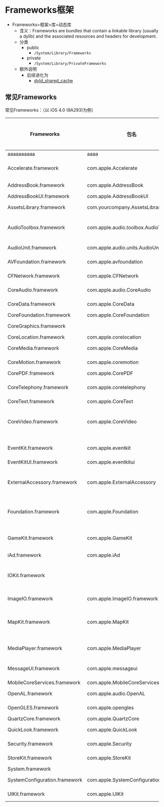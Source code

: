 # Frameworks框架

* Frameworks=框架=库=动态库
  * 含义：Frameworks are bundles that contain a linkable library (usually a dylib) and the associated resources and headers for development.
  * 分类
    * public
      * `/System/Library/Frameworks`
    * private
      * `/System/Library/PrivateFrameworks`
  * 额外说明
    * 后续进化为
      * [dyld_shared_cache](../../ios_internal_logic/frameworks/dyld_shared_cache.md)

## 常见Frameworks

常见Frameworks：（以 iOS 4.0 (8A293)为例）

| Frameworks | 包名 | （内部函数的）前缀 | 描述 |
| ---------- | ---- | -------------- | ----|
| aaaaaaaaaa | aaaa | aaaaaa | aaaaaaaaaaaaaaaaaaaaaaaaaaaaaaaaa |
| Accelerate.framework | com.apple.Accelerate | cblas, vDSP | Vector and Matrix math, digital signal processing, large number handling, and image processing |
| AddressBook.framework | com.apple.AddressBook | AB | Provides access to the Address Book database |
| AddressBookUI.framework | com.apple.AddressBookUI | | |
| AssetsLibrary.framework | com.yourcompany.AssetsLibrary | AL | Used to access pictures and videos managed by the Photos application |
| AudioToolbox.framework | com.apple.audio.toolbox.AudioToolbox | AU, Audio | Provides interfaces for recording, playback, stream parsing, and managing audio sessions. Part of CoreAudio |
| AudioUnit.framework | com.apple.audio.units.AudioUnit |AU, Audio | Interfaces for the loading of audio units and their use|
| AVFoundation.framework | com.apple.avfoundation | AV| Used for playing and recording audio and video|
| CFNetwork.framework | com.apple.CFNetwork |CF | Interfaces for high-performance networking |
| CoreAudio.framework | com.apple.audio.CoreAudio |Audio | Declares constants and data-types used by other interfaces in CoreAudio|
| CoreData.framework | com.apple.CoreData |NS |Interfaces for application data model manipulation |
| CoreFoundation.framework | com.apple.CoreFoundation | CF | Basic data management and services|
| CoreGraphics.framework | |CG |APIs to interface with the Quartz engine, allows 2D rendering, etc |
| CoreLocation.framework | com.apple.corelocation |CL | Interfaces for determining location|
| CoreMedia.framework | com.apple.CoreMedia |CM |Low-level routines for manipulating audio and video |
| CoreMotion.framework | com.apple.coremotion | CM| Interfaces for accessing accelerometer and gyrometric data|
| CorePDF.framework | com.apple.CorePDF | | |
| CoreTelephony.framework | com.apple.coretelephony | CT| Allows access to Carrier information and information pertaining to a current call|
| CoreText.framework | com.apple.CoreText |CT | Text layout and rendering engine|
| CoreVideo.framework | com.apple.CoreVideo |CV | Low-level routines for manipulating audio and video - Apple advises not to use this framework directly, and although public doesn't document much of it|
| EventKit.framework | com.apple.eventkit |EK | Interfaces for accessing Calendar event data. This is a replacement for the older Calendar.framework|
| EventKitUI.framework | com.apple.eventkitui | | |
| ExternalAccessory.framework | com.apple.ExternalAccessory |EA |Interfaces for communication with attached external accessories via 30-pin dock or Bluetooth. Lightning is not yet mentioned by Apple in documentation |
| Foundation.framework | com.apple.Foundation | NS|Objective-C wrappers to features found in CoreFoundation with extra features and functionality not covered by Objective-C |
| GameKit.framework | com.apple.GameKit | GK| Manages P2P connectivity. With iOS 4.1 and later, GameKit can be used with Game Center (an extension to the framework) to create social games|
| iAd.framework | com.apple.iAd | AD| |
| IOKit.framework | | | Low-level framework for communicating with the kernel and hardware. Apple advises not to use this framework directly and will reject it from the App Store|
| ImageIO.framework | com.apple.ImageIO.framework |CG | Input and output for images. Part of CoreGraphics|
| MapKit.framework | com.apple.MapKit |MK |Classes for embedding Map graphical interfaces. Before iOS 5.1, Google Mobile Maps was used to provide map data; afterwards, Apple provided the map data. |
| MediaPlayer.framework | com.apple.MediaPlayer | MP | Provides facilities to play audio, and video. Also allows access to the iPod or Music library. |
| MessageUI.framework | com.apple.messageui | MF | Interfaces for SMS and Mail compose view controllers without leaving the application. |
| MobileCoreServices.framework | com.apple.MobileCoreServices | UT | Defines UTIs supported by the system |
| OpenAL.framework | com.apple.audio.OpenAL | AL | Interface for the cross-platform audio library |
| OpenGLES.framework | com.apple.opengles | EAGL, GL  | Interface for the OpenGL ES library |
| QuartzCore.framework | com.apple.QuartzCore | CA | Contains the CoreAnimation interfaces |
| QuickLook.framework | com.apple.QuickLook | QL | interfaces for previewing files of unknown formats |
| Security.framework | com.apple.Security | CSSM, Sec | Interfaces for managing keys, trust policies, and certificates |
| StoreKit.framework | com.apple.StoreKit | SK | Interfaces for handling in-app purchase transactions |
| System.framework |  |  |  |
| SystemConfiguration.framework | com.apple.SystemConfiguration | SC | Interfaces for determining network availability |
| UIKit.framework | com.apple.UIKit | UI | Classes for iOS UI elements and for the user interface layer of applications |
